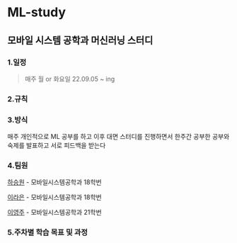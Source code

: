 # ML-study

## 모바일 시스템 공학과 머신러닝 스터디

### 1.일정
>매주 월 or 화요일 
> 22.09.05 ~ ing

### 2.규칙
> 


### 3.방식
매주 개인적으로 ML 공부를 하고 이후 대면 스터디를 진행하면서 한주간 공부한 공부와 숙제를 발표하고 서로 피드백을 받는다

### 4.팀원
[하승원](https://github.com/ha-seungwon) - 모바일시스템공학과 18학번

[이라은](https://github.com/raeunlee) - 모바일시스템공학과 18학번

[이영주](https://github.com/sweetsweetpotato) - 모바일시스템공학과 21학번

### 5.주차별 학습 목표 및 과정 
>

